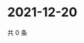 # 2021-12-20

共 0 条

<!-- BEGIN WEIBO -->
<!-- 最后更新时间 Mon Dec 20 2021 19:10:08 GMT+0800 (China Standard Time) -->

<!-- END WEIBO -->
